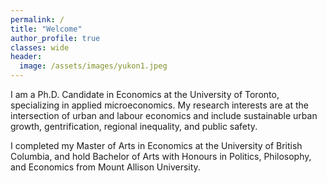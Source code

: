 ```yaml
---
permalink: /
title: "Welcome"
author_profile: true
classes: wide
header:
  image: /assets/images/yukon1.jpeg
---
```


I am a Ph.D. Candidate in Economics at the University of Toronto, specializing in applied microeconomics. My research interests are at the intersection of urban and labour economics and include sustainable urban growth, gentrification, regional inequality, and public safety.

I completed my Master of Arts in Economics at the University of British Columbia, and hold Bachelor of Arts with Honours in Politics, Philosophy, and Economics from Mount Allison University.
